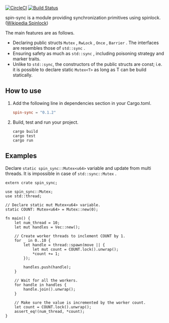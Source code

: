 [![CircleCI](https://circleci.com/gh/wbcchsyn/spin-sync-rs.svg?style=svg)](https://circleci.com/gh/wbcchsyn/spin-sync-rs)
[![Build Status](https://travis-ci.org/wbcchsyn/spin-sync-rs.svg?branch=master)](https://travis-ci.org/wbcchsyn/spin-sync-rs)

spin-sync is a module providing synchronization primitives using spinlock. ([Wikipedia Spinlock](https://en.wikipedia.org/wiki/Spinlock))

The main features are as follows.

* Declaring public structs `Mutex` , `RwLock` , `Once` , `Barrier` . The interfaces are resembles those of `std::sync` .
* Ensuring safety as much as `std::sync` , including poisoning strategy and marker traits.
* Unlike to `std::sync`, the constructors of the public structs are const; i.e. it is possible to declare
  static `Mutex<T>` as long as T can be build statically.

## How to use

1. Add the following line in dependencies section in your Cargo.toml.

   ```Cargo.toml
   spin-sync = "0.1.2"
   ```

1. Build, test and run your project.

   ```shell
   cargo build
   cargo test
   cargo run
   ```

## Examples

Declare `static spin_sync::Mutex<u64>` variable and update from multi threads.
It is impossible in case of `std::sync::Mutex` .

```
extern crate spin_sync;

use spin_sync::Mutex;
use std::thread;

// Declare static mut Mutex<u64> variable.
static COUNT: Mutex<u64> = Mutex::new(0);

fn main() {
    let num_thread = 10;
    let mut handles = Vec::new();
    
    // Create worker threads to inclement COUNT by 1.
    for _ in 0..10 {
        let handle = thread::spawn(move || {
            let mut count = COUNT.lock().unwrap();
            *count += 1;
        });

        handles.push(handle);
    }

    // Wait for all the workers.
    for handle in handles {
        handle.join().unwrap();
    }

    // Make sure the value is incremented by the worker count.
    let count = COUNT.lock().unwrap();
    assert_eq!(num_thread, *count);
}
```
